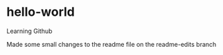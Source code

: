 # hello-world
Learning Github

Made some small changes to the readme file on the readme-edits branch
